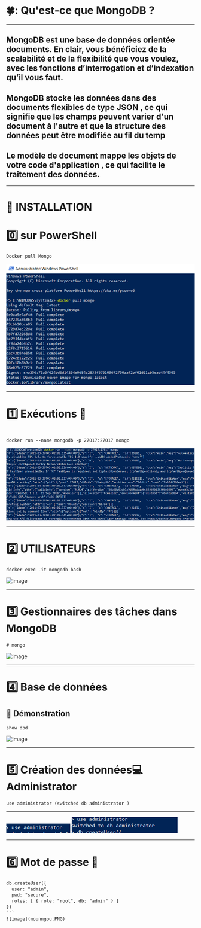 
# 🍀: Qu'est-ce que MongoDB ?
--------------
## MongoDB est une base de données orientée documents. En clair, vous bénéficiez de la scalabilité et de la flexibilité que vous voulez, avec les fonctions d’interrogation et d’indexation qu’il vous faut.
## MongoDB stocke les données dans des documents flexibles de type JSON , ce qui signifie que les champs peuvent varier d'un document à l'autre et que la structure des données peut être modifiée au fil du temp
## Le modèle de document mappe les objets de votre code d'application , ce qui facilite le traitement des données.
-----------

# :tiger: INSTALLATION 
# :zero: sur PowerShell 
```
Docker pull Mongo
```

![image](Mongos.PNG)

------

# :one: Exécutions :car: 

```

docker run --name mongodb -p 27017:27017 mongo

```
![image](Mongoos.PNG)

--------------
# :two: UTILISATEURS 

```
docker exec -it mongodb bash
````
![image](Mongooos.PNG)

-----------

# :three: Gestionnaires des tâches dans MongoDB

```
# mongo
````
![image](mongou.PNG)

----

# :four: Base de données 
## :cake: Démonstration 
```
show dbd
```
![image](mongoou.PNG)

------
# :five: Création des données:computer: Administrator

```
use administrator (switched db administrator )
````
--------

![image](mongouu.PNG)
![image](moongo.PNG)

------
# :six: Mot de passe :door:
````
db.createUser({
  user: "admin", 
  pwd: "secure", 
  roles: [ { role: "root", db: "admin" } ]
})
```
![image](mounngou.PNG)



